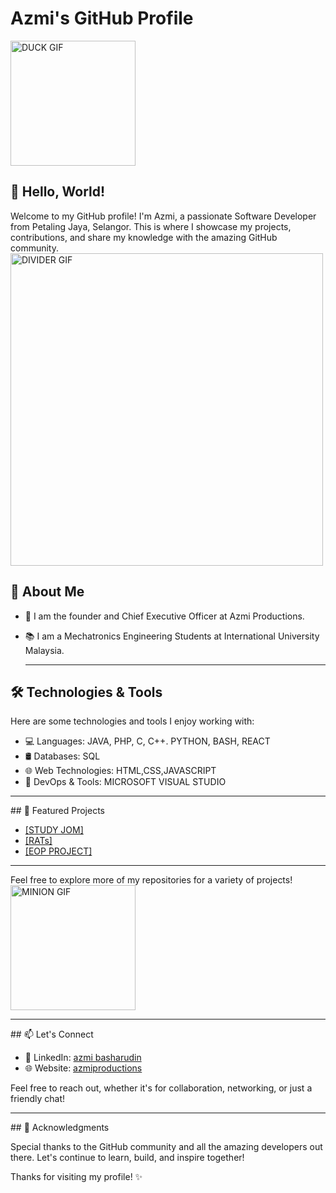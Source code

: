 # Azmi's GitHub Profile
<img src="https://i.pinimg.com/originals/57/61/5b/57615b8c0092a66c1d4058b1692955cc.gif" alt="DUCK GIF" width="200"/>

## 👋 Hello, World!

Welcome to my GitHub profile! I'm Azmi, a passionate Software Developer from Petaling Jaya, Selangor. This is where I showcase my projects, contributions, and share my knowledge with the amazing GitHub community.<br>
<img src="https://images.hive.blog/DQmZgGvu6YXrMNyDb4wVURLV14WNNSYs58R1kY64HNMSmCL/hive-didver1.gif" alt="DIVIDER GIF" width="500"/>
## 🚀 About Me

- 💼 I am the founder and Chief Executive Officer at Azmi Productions.
- 📚 I am a Mechatronics Engineering Students at International University Malaysia.

  <hr>
## 🛠️ Technologies & Tools

Here are some technologies and tools I enjoy working with:

- 💻 Languages: JAVA, PHP, C, C++. PYTHON, BASH, REACT
- 🛢️ Databases: SQL
- 🌐 Web Technologies: HTML,CSS,JAVASCRIPT
- 🔧 DevOps & Tools: MICROSOFT VISUAL STUDIO

<hr>
## 🌟 Featured Projects

- [[STUDY JOM]](https://github.com/didi2612/RATs)
- [[RATs]](https://github.com/didi2612/RATs)
- [[EOP PROJECT]](https://github.com/didi2612/EOP-PROJECT)

<hr>
Feel free to explore more of my repositories for a variety of projects!

<img src="https://storage.googleapis.com/gweb-uniblog-publish-prod/original_images/tenor_1.gif" alt="MINION GIF" width="200"/>
<hr>
## 📫 Let's Connect

- 💼 LinkedIn: [azmi basharudin](https://www.linkedin.com/in/azmi-basharudin/)
- 🌐 Website: [azmiproductions](https://azmiproductions.com)

Feel free to reach out, whether it's for collaboration, networking, or just a friendly chat!

<hr>
## 🙏 Acknowledgments

Special thanks to the GitHub community and all the amazing developers out there. Let's continue to learn, build, and inspire together!

Thanks for visiting my profile! ✨
